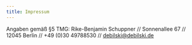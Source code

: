 ```yaml
---
title: Impressum
---
```


Angaben gemäß §5 TMG: Rike-Benjamin Schuppner // Sonnenallee 67 // 12045 Berlin // +49 (0)30 49788530 // [debilski@debilski.de](mailto:debilski@debilski.de)


